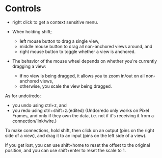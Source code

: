 # Controls

* right click to get a context sensitive menu.

* When holding shift;
  * left mouse button to drag a single view,
  * middle mouse button to drag all non-anchored views around, and
  * right mouse button to toggle whether a view is anchored.

* The behavior of the mouse wheel depends on whether you're currently dragging a view:
  * if no view is being dragged, it allows you to zoom in/out on all non-anchored views,
  * otherwise, you scale the view being dragged.

As for undo/redo;
* you undo using ctrl+z, and
* you redo using ctrl+shift+z.(edited)
(Undo/redo only works on Pixel Frames, and only if they own the data, i.e. not if it's receiving it from a connection/link/wire.)

To make connections, hold shift, then click on an output (pins on the right side of a view), and drag it to an input (pins on the left side of a view).

If you get lost, you can use shift+home to reset the offset to the original position, and you can use shift+enter to reset the scale to 1.
